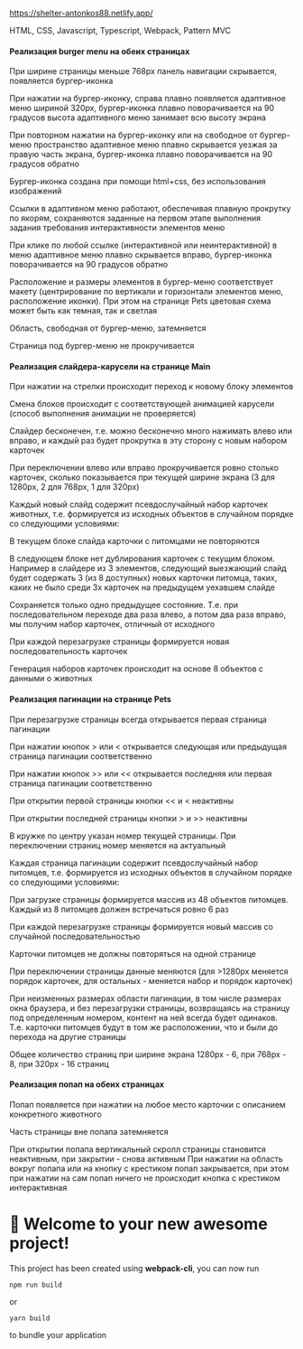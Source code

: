 https://shelter-antonkos88.netlify.app/

HTML, CSS, Javascript, Typescript, Webpack, Pattern MVC

#### Реализация burger menu на обеих страницах

При ширине страницы меньше 768рх панель навигации скрывается, появляется бургер-иконка

При нажатии на бургер-иконку, справа плавно появляется адаптивное меню шириной 320px, бургер-иконка плавно поворачивается на 90 градусов
высота адаптивного меню занимает всю высоту экрана

При повторном нажатии на бургер-иконку или на свободное от бургер-меню пространство адаптивное меню плавно скрывается уезжая за правую часть экрана, бургер-иконка плавно поворачивается на 90 градусов обратно

Бургер-иконка создана при помощи html+css, без использования изображений

Ссылки в адаптивном меню работают, обеспечивая плавную прокрутку по якорям, сохраняются заданные на первом этапе выполнения задания требования интерактивности элементов меню

При клике по любой ссылке (интерактивной или неинтерактивной) в меню адаптивное меню плавно скрывается вправо, бургер-иконка поворачивается на 90 градусов обратно

Расположение и размеры элементов в бургер-меню соответствует макету (центрирование по вертикали и горизонтали элементов меню, расположение иконки). При этом на странице Pets цветовая схема может быть как темная, так и светлая

Область, свободная от бургер-меню, затемняется

Страница под бургер-меню не прокручивается

#### Реализация слайдера-карусели на странице Main

При нажатии на стрелки происходит переход к новому блоку элементов

Смена блоков происходит с соответствующей анимацией карусели (способ выполнения анимации не проверяется)

Слайдер бесконечен, т.е. можно бесконечно много нажимать влево или вправо, и каждый раз будет прокрутка в эту сторону с новым набором карточек

При переключении влево или вправо прокручивается ровно столько карточек, сколько показывается при текущей ширине экрана (3 для 1280px, 2 для 768px, 1 для 320px)

Каждый новый слайд содержит псевдослучайный набор карточек животных, т.е. формируется из исходных объектов в случайном порядке со следующими условиями:

В текущем блоке слайда карточки с питомцами не повторяются

В следующем блоке нет дублирования карточек с текущим блоком. Например в слайдере из 3 элементов, следующий выезжающий слайд будет содержать 3 (из 8 доступных) новых карточки питомца, таких, каких не было среди 3х карточек на предыдущем уехавшем слайде

Сохраняется только одно предыдущее состояние. Т.е. при последовательном переходе два раза влево, а потом два раза вправо, мы получим набор карточек, отличный от исходного

При каждой перезагрузке страницы формируется новая последовательность карточек

Генерация наборов карточек происходит на основе 8 объектов с данными о животных

#### Реализация пагинации на странице Pets

При перезагрузке страницы всегда открывается первая страница пагинации

При нажатии кнопок > или < открывается следующая или предыдущая страница пагинации соответственно

При нажатии кнопок >> или << открывается последняя или первая страница пагинации соответственно

При открытии первой страницы кнопки << и < неактивны

При открытии последней страницы кнопки > и >> неактивны

В кружке по центру указан номер текущей страницы. При переключении страниц номер меняется на актуальный

Каждая страница пагинации содержит псевдослучайный набор питомцев, т.е. формируется из исходных объектов в случайном порядке со следующими условиями:

При загрузке страницы формируется массив из 48 объектов питомцев. Каждый из 8 питомцев должен встречаться ровно 6 раз

При каждой перезагрузке страницы формируется новый массив со случайной последовательностью

Карточки питомцев не должны повторяться на одной странице

При переключении страницы данные меняются (для >1280px меняется порядок карточек, для остальных - меняется набор и порядок карточек)

При неизменных размерах области пагинации, в том числе размерах окна браузера, и без перезагрузки страницы, возвращаясь на страницу под определенным номером, контент на ней всегда будет одинаков. Т.е. карточки питомцев будут в том же расположении, что и были до перехода на другие страницы

Общее количество страниц при ширине экрана 1280px - 6, при 768px - 8, при 320px - 16 страниц

#### Реализация попап на обеих страницах

Попап появляется при нажатии на любое место карточки с описанием конкретного животного

Часть страницы вне попапа затемняется

При открытии попапа вертикальный скролл страницы становится неактивным, при закрытии - снова активным
При нажатии на область вокруг попапа или на кнопку с крестиком попап закрывается, при этом при нажатии на сам попап ничего не происходит
кнопка с крестиком интерактивная

# 🚀 Welcome to your new awesome project!

This project has been created using **webpack-cli**, you can now run

```
npm run build
```

or

```
yarn build
```

to bundle your application
